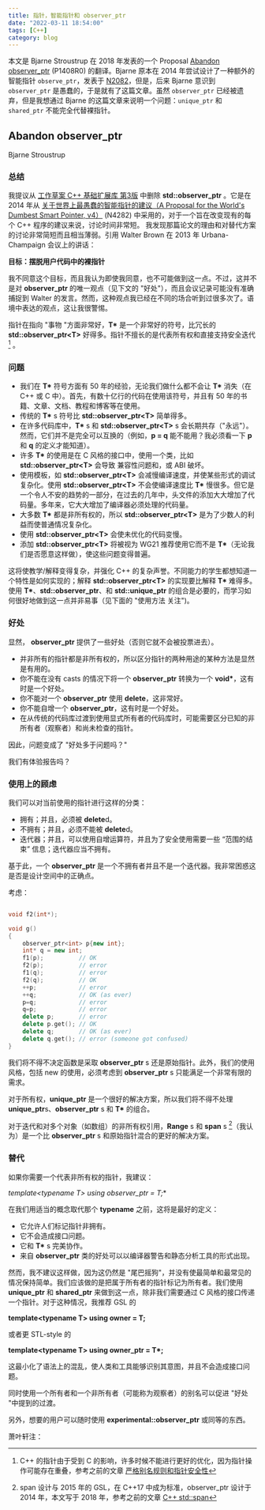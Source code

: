 ```yaml
---
title: 指针，智能指针和 observer_ptr
date: "2022-03-11 18:54:00"
tags: [C++]
category: blog
---
```


本文是 Bjarne Stroustrup 在 2018 年发表的一个 Proposal [Abandon observer_ptr](http://www.open-std.org/jtc1/sc22/wg21/docs/papers/2019/p1408r0.pdf) (P1408R0) 的翻译。Bjarne 原本在 2014 年尝试设计了一种额外的智能指针 `observe_ptr`，发表于 [N2082](http://open-std.org/JTC1/SC22/WG21/docs/papers/2014/n4282.pdf)，但是，后来 Bjarne 意识到 `observer_ptr` 是愚蠢的，于是就有了这篇文章。虽然 `observer_ptr` 已经被遗弃，但是我想通过 Bjarne 的这篇文章来说明一个问题：`unique_ptr` 和 `shared_ptr` 不能完全代替裸指针。

<!-- more -->

## Abandon observer_ptr

Bjarne Stroustrup

### 总结

我提议从 [工作草案 C++ 基础扩展库 第3版](http://www.open-std.org/jtc1/sc22/wg21/docs/papers/2018/n4786.html) 中删除 **std::observer_ptr** 。它是在 2014 年从 [关于世界上最愚蠢的智能指针的建议（A Proposal for the World's Dumbest Smart Pointer, v4）](http://open-std.org/JTC1/SC22/WG21/docs/papers/2014/n4282.pdf) (N4282) 中采用的，对于一个旨在改变现有的每个 C++ 程序的建议来说，讨论时间非常短。
我发现那篇论文的理由和对替代方案的讨论非常简短而且相当薄弱。引用 Walter Brown 在 2013 年 Urbana-Champaign 会议上的讲话：

**目标：摆脱用户代码中的裸指针**

我不同意这个目标，而且我认为即使我同意，也不可能做到这一点。不过，这并不是对 **observer_ptr** 的唯一观点（见下文的 "好处"），而且会议记录可能没有准确捕捉到 Walter 的发言。然而，这种观点我已经在不同的场合听到过很多次了。语境中表达的观点，这让我很警惕。

指针在指向 "事物 "方面非常好，**T\*** 是一个非常好的符号，比冗长的 **std::observer_ptr\<T\>** 好得多。指针不擅长的是代表所有权和直接支持安全迭代 [^1] 。

[^1]: C++ 的指针由于受到 C 的影响，许多时候不能进行更好的优化，因为指针操作可能存在重叠，参考之前的文章 [严格别名规则和指针安全性](/blog/2022/01/30/Strict-Aliasing-Rules/)

### 问题

+ 我们在 **T\*** 符号方面有 50 年的经验，无论我们做什么都不会让 **T\*** 消失（在 C++ 或 C 中）。首先，有数十亿行的代码在使用该符号，并且有 50 年的书籍、文章、文档、教程和博客等在使用。
+ 传统的 **T\*** s 符号比 **std::observer_ptr\<T\>** 简单得多。
+ 在许多代码库中，**T\*** s 和 **std::observer_ptr\<T\>** s 会长期共存（"永远"）。 然而，它们并不是完全可以互换的（例如，**p = q** 能不能用？我必须看一下 **p** 和 **q** 的定义才能知道）。
+ 许多 **T\*** 的使用是在 C 风格的接口中，使用一个类，比如 **std::observer_ptr\<T\>** 会导致 兼容性问题和，或 ABI 破坏。
+ 使用模板，如 **std::observer_ptr\<T\>** 会减慢编译速度，并使某些形式的调试复杂化。使用 **std::observer_ptr\<T\>** 不会使编译速度比 **T\*** 慢很多。但它是一个令人不安的趋势的一部分，在过去的几年中，头文件的添加大大增加了代码量。多年来，它大大增加了编译器必须处理的代码量。
+ 大多数 **T\*** 都是非所有权的，所以 **std::observer_ptr\<T\>** 是为了少数人的利益而使普通情况复杂化。
+ 使用 **std::observer_ptr\<T\>** 会使未优化的代码变慢。
+ 添加 **std::observer_ptr\<T\>** 将被视为 WG21 推荐使用它而不是 **T\***（无论我们是否愿意这样做），使这些问题变得普遍。

这将使教学/解释变得复杂，并强化 C++ 的复杂声誉。不同能力的学生都想知道一个特性是如何实现的；解释 **std::observer_ptr\<T\>** 的实现要比解释 **T\*** 难得多。使用 **T\***、**std::observer_ptr**、和 **std::unique_ptr** 的组合是必要的，而学习如何很好地做到这一点并非易事（见下面的 "使用方法 关注")。

### 好处

显然， **observer_ptr** 提供了一些好处（否则它就不会被投票进去）。

+ 并非所有的指针都是非所有权的，所以区分指针的两种用途的某种方法是显然是有用的。
+ 你不能在没有 casts 的情况下将一个 **observer_ptr** 转换为一个 **void\***，这有时是一个好处。
+ 你不能对一个 **observer_ptr** 使用 **delete**，这非常好。
+ 你不能自增一个 **observer_ptr**，这有时是一个好处。
+ 在从传统的代码库过渡到使用显式所有者的代码库时，可能需要区分已知的非所有者（观察者）和尚未检查的指针。

因此，问题变成了 "好处多于问题吗？"

我们有体验报告吗？

### 使用上的顾虑

我们可以对当前使用的指针进行这样的分类：

+ 拥有；并且，必须被 **delete**d。
+ 不拥有；并且，必须不能被 **delete**d。
+ 迭代器；并且，可以使用自增运算符，并且为了安全使用需要一些 “范围的结束” 信息；迭代器应当不拥有。

基于此，一个 **observer_ptr** 是一个不拥有者并且不是一个迭代器。我非常困惑这是否是设计空间中的正确点。

考虑：

```cpp

void f2(int*);

void g()
{
    observer_ptr<int> p{new int};
    int* q = new int;
    f1(p);          // OK
    f2(p);          // error
    f1(q);          // error
    f2(q);          // OK
    ++p;            // error
    ++q;            // OK (as ever)
    p=q;            // error
    q=p;            // error
    delete p;       // error
    delete p.get(); // OK
    delete q;       // OK (as ever)
    delete q.get(); // error (someone got confused)
}

```

我们将不得不决定函数是采取 **observer_ptr** s 还是原始指针。此外，我们的使用风格，包括 new 的使用，必须考虑到 **observer_ptr** s 只能满足一个非常有限的需求。

对于所有权，**unique_ptr** 是一个很好的解决方案，所以我们将不得不处理 **unique_ptr**s、**observer_ptr** s 和 **T\*** 的组合。

对于迭代和对多个对象（如数组）的非所有权引用，**Range** s 和 **span** s [^2]（我认为）是一个比 **observer_ptr** s 和原始指针混合的更好的解决方案。

[^2]: span 设计与 2015 年的 GSL，在 C++17 中成为标准，observer_ptr 设计于 2014 年，本文写于 2018 年，参考之前的文章 [C++ std::span](/blog/2022/01/09/std-span/)

### 替代

如果你需要一个代表非所有权的指针，我建议：

**template\<typename T\> using observer_ptr = T*;**

在我们用适当的概念取代那个 **typename** 之前，这将是最好的定义：

+ 它允许人们标记指针非拥有。
+ 它不会造成接口问题。
+ 它和 **T\*** s 完美协作。
+ 来自 **observer_ptr** 类的好处可以以编译器警告和静态分析工具的形式出现。

然而，我不建议这样做，因为这仍然是 "尾巴摇狗"，并没有使最简单和最常见的情况保持简单。我们应该做的是把属于所有者的指针标记为所有者。我们使用 **unique_ptr** 和 **shared_ptr** 来做到这一点，除非我们需要通过 C 风格的接口传递一个指针。对于这种情况，我推荐 GSL 的

**template\<typename T\> using owner = T;**

或者更 STL-style 的

**template\<typename T\> using owner_ptr = T\*;**

这最小化了语法上的混乱，使人类和工具能够识别其意图，并且不会造成接口问题。

同时使用一个所有者和一个非所有者（可能称为观察者）的别名可以促进 "好处 "中提到的过渡。

另外，想要的用户可以随时使用 **experimental::observer_ptr** 或同等的东西。

<div class="ref-label">萧叶轩注：</div>
